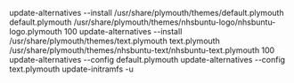 update-alternatives --install /usr/share/plymouth/themes/default.plymouth default.plymouth /usr/share/plymouth/themes/nhsbuntu-logo/nhsbuntu-logo.plymouth 100
update-alternatives --install /usr/share/plymouth/themes/text.plymouth text.plymouth /usr/share/plymouth/themes/nhsbuntu-text/nhsbuntu-text.plymouth 100
update-alternatives --config default.plymouth
update-alternatives --config text.plymouth
update-initramfs -u
